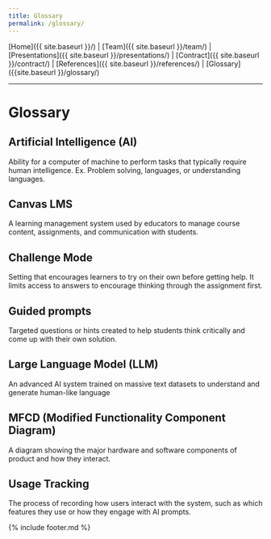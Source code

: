 ```yaml
---
title: Glossary
permalink: /glossary/
---
```


[Home]({{ site.baseurl }}/) | [Team]({{ site.baseurl }}/team/) | [Presentations]({{ site.baseurl }}/presentations/) | [Contract]({{ site.baseurl }}/contract/) | [References]({{ site.baseurl }}/references/) | [Glossary]({{site.baseurl }}/glossary/)

---

# Glossary

## Artificial Intelligence (AI)
Ability for a computer of machine to perform tasks that typically require human intelligence. Ex. Problem solving, languages, or understanding languages.

## Canvas LMS
A learning management system used by educators to manage course content, assignments, and communication
with students.

## Challenge Mode
Setting that encourages learners to try on their own before getting help. It limits access to answers to
encourage thinking through the assignment first.

## Guided prompts
Targeted questions or hints created to help students think critically and come up with their own solution.

## Large Language Model (LLM)
An advanced AI system trained on massive text datasets to understand and generate human-like
language

## MFCD (Modified Functionality Component Diagram)
A diagram showing the major hardware and software components of product and how they interact.

## Usage Tracking
The process of recording how users interact with the system, such as which features they use or how they engage with AI prompts.

{% include footer.md %}